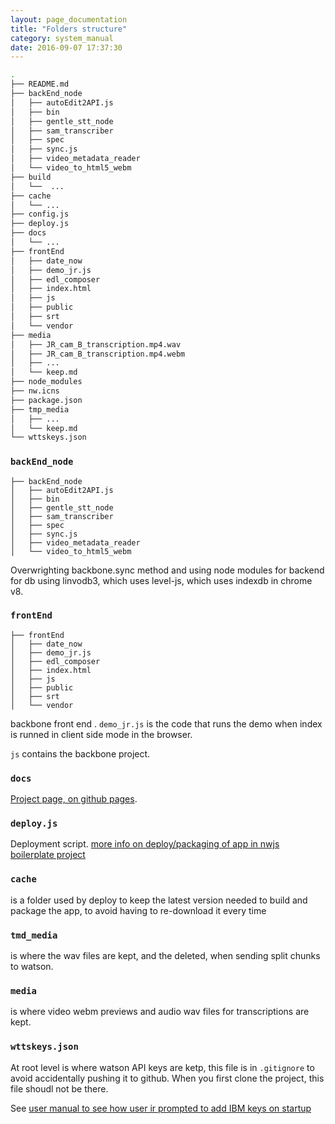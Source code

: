 ```yaml
---
layout: page_documentation
title: "Folders structure"
category: system_manual
date: 2016-09-07 17:37:30
---
```




```bash
.
├── README.md
├── backEnd_node
│   ├── autoEdit2API.js
│   ├── bin
│   ├── gentle_stt_node
│   ├── sam_transcriber
│   ├── spec
│   ├── sync.js
│   ├── video_metadata_reader
│   └── video_to_html5_webm
├── build
│   └──  ...
├── cache
│   └── ...
├── config.js
├── deploy.js
├── docs
│   └── ...
├── frontEnd
│   ├── date_now
│   ├── demo_jr.js
│   ├── edl_composer
│   ├── index.html
│   ├── js
│   ├── public
│   ├── srt
│   └── vendor
├── media
│   ├── JR_cam_B_transcription.mp4.wav
│   ├── JR_cam_B_transcription.mp4.webm
│   ├── ...
│   └── keep.md
├── node_modules
├── nw.icns
├── package.json
├── tmp_media
│   ├── ...
│   └── keep.md
└── wttskeys.json

```

### `backEnd_node`
```
├── backEnd_node
│   ├── autoEdit2API.js
│   ├── bin
│   ├── gentle_stt_node
│   ├── sam_transcriber
│   ├── spec
│   ├── sync.js
│   ├── video_metadata_reader
│   └── video_to_html5_webm
```

Overwrighting backbone.sync method and using node modules for backend
for db using linvodb3, which uses level-js, which uses indexdb in chrome v8.


### `frontEnd`
```
├── frontEnd
│   ├── date_now
│   ├── demo_jr.js
│   ├── edl_composer
│   ├── index.html
│   ├── js
│   ├── public
│   ├── srt
│   └── vendor
```



backbone front end . `demo_jr.js` is the code that runs the demo when index is runned in client side mode in the browser.

`js` contains the backbone project.


### `docs` 
[Project page, on github pages](https://opennewslabs.github.io/autoEdit_2/).

### `deploy.js`

Deployment script. [more info on deploy/packaging of app in nwjs boilerplate project](lhttps://github.com/pietrop/nwjs_boilerplate#deploy)

### `cache` 
is a folder used by deploy to keep the latest version needed to build and package the app, to avoid having to re-download it every time


### `tmd_media` 
is where the wav files are kept, and the deleted, when sending split chunks to watson.

### `media`
 is where video webm previews and audio wav files for transcriptions are kept. 

### `wttskeys.json` 
At root level is where watson API keys are ketp, this file is in `.gitignore` to avoid accidentally pushing it to github. When you first clone the project, this file shoudl not be there. 

See [user manual to see how user ir prompted to add IBM keys on startup](https://opennewslabs.github.io/autoEdit_2/user_manual/setup.html#add-the-api-keys-to-the-app-at-startup)